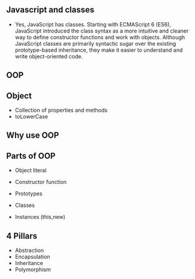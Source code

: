 ## Javascript and classes
- Yes, JavaScript has classes. Starting with ECMAScript 6 (ES6), JavaScript introduced 
  the class syntax as a more intuitive and cleaner way to define constructor functions 
  and work with objects. Although JavaScript classes are primarily syntactic sugar over 
  the existing prototype-based inheritance, they make it easier to understand and write 
  object-oriented code.


## OOP

## Object
- Collection of properties and methods
- toLowerCase

## Why use OOP

## Parts of OOP
- Object literal

- Constructor function
- Prototypes
- Classes
- Instances (this,new)

## 4 Pillars

- Abstraction
- Encapsulation
- Inheritance
- Polymorphism

